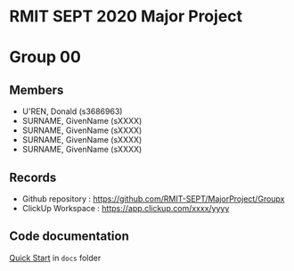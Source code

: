 # RMIT SEPT 2020 Major Project

# Group 00

## Members
* U'REN, Donald (s3686963)
* SURNAME, GivenName (sXXXX)
* SURNAME, GivenName (sXXXX)
* SURNAME, GivenName (sXXXX)
* SURNAME, GivenName (sXXXX)

## Records

* Github repository : https://github.com/RMIT-SEPT/MajorProject/Groupx
* ClickUp Workspace : https://app.clickup.com/xxxx/yyyy


## Code documentation

[Quick Start](/docs/README.md) in `docs` folder

